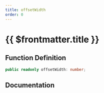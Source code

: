 ```yaml
---
title: offsetWidth
order: 0
---
```


# {{ $frontmatter.title }}

## Function Definition

```ts
public readonly offsetWidth: number;
```

## Documentation

<!--@include: ./parts/offsetWidth.md-->
